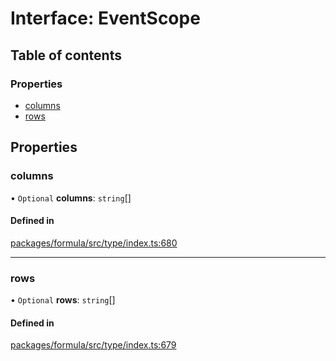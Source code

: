 # Interface: EventScope

## Table of contents

### Properties

- [columns](EventScope.md#columns)
- [rows](EventScope.md#rows)

## Properties

### <a id="columns" name="columns"></a> columns

• `Optional` **columns**: `string`[]

#### Defined in

[packages/formula/src/type/index.ts:680](https://github.com/mashcard/mashcard/blob/main/packages/formula/src/type/index.ts#L680)

---

### <a id="rows" name="rows"></a> rows

• `Optional` **rows**: `string`[]

#### Defined in

[packages/formula/src/type/index.ts:679](https://github.com/mashcard/mashcard/blob/main/packages/formula/src/type/index.ts#L679)
